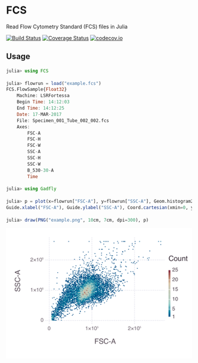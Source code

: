 # FCS

Read Flow Cytometry Standard (FCS) files in Julia

[![Build Status](https://travis-ci.org/tlnagy/FCS.jl.svg?branch=master)](https://travis-ci.org/tlnagy/FCS.jl)
[![Coverage Status](https://coveralls.io/repos/tlnagy/FCS.jl/badge.svg?branch=master&service=github)](https://coveralls.io/github/tlnagy/FCS.jl?branch=master)
[![codecov.io](http://codecov.io/github/tlnagy/FCS.jl/coverage.svg?branch=master)](http://codecov.io/github/tlnagy/FCS.jl?branch=master)

## Usage

```julia
julia> using FCS

julia> flowrun = load("example.fcs")
FCS.FlowSample{Float32}
    Machine: LSRFortessa
    Begin Time: 14:12:03
    End Time: 14:12:25
    Date: 17-MAR-2017
    File: Specimen_001_Tube_002_002.fcs
    Axes:
        FSC-A
        FSC-H
        FSC-W
        SSC-A
        SSC-H
        SSC-W
        B_530-30-A
        Time

julia> using Gadfly

julia> p = plot(x=flowrun["FSC-A"], y=flowrun["SSC-A"], Geom.histogram2d,
Guide.xlabel("FSC-A"), Guide.ylabel("SSC-A"), Coord.cartesian(xmin=0, ymin=0))

julia> draw(PNG("example.png", 10cm, 7cm, dpi=300), p)

```

![](example.png)
